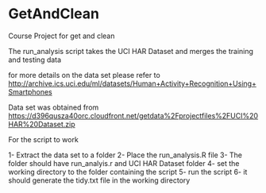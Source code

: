 GetAndClean
===========

Course Project for get and clean

The run_analysis script takes the UCI HAR Dataset and merges the training and testing data 

for more details on the data set please refer to http://archive.ics.uci.edu/ml/datasets/Human+Activity+Recognition+Using+Smartphones 

Data set was obtained from https://d396qusza40orc.cloudfront.net/getdata%2Fprojectfiles%2FUCI%20HAR%20Dataset.zip 


For the script to work 

1- Extract the data set to a folder 
2- Place the run_analysis.R file 
3- The folder should have run_analyis.r and UCI HAR Dataset folder
4- set the working directory to the folder containing the script
5- run the script 
6- it should generate the tidy.txt file in the working directory 

